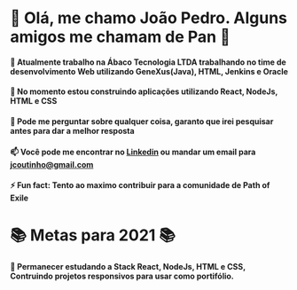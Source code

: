 # 👋 Olá, me chamo João Pedro. Alguns amigos me chamam de Pan 👋

#### 🔭 Atualmente trabalho na Ábaco Tecnologia LTDA trabalhando no time de desenvolvimento Web utilizando GeneXus(Java), HTML, Jenkins e Oracle
#### 🌱 No momento estou construindo aplicações utilizando React, NodeJs, HTML e CSS
#### 💬 Pode me perguntar sobre qualquer coisa, garanto que irei pesquisar antes para dar a melhor resposta
#### 📫 Você pode me encontrar no <a href="www.linkedin.com/in/jcoutinhotoledo">Linkedin</a> ou mandar um email para <a href="mailto: jcoutinho@gmail.com">jcoutinho@gmail.com</a>
#### ⚡ Fun fact: Tento ao maximo contribuir para a comunidade de Path of Exile

# 📚 Metas para 2021 📚
#### 🌱 Permanecer estudando a Stack React, NodeJs, HTML e CSS, Contruindo projetos responsivos para usar como portifólio.
